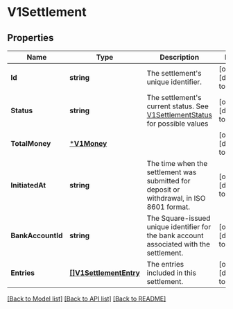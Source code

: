# V1Settlement

## Properties
Name | Type | Description | Notes
------------ | ------------- | ------------- | -------------
**Id** | **string** | The settlement&#x27;s unique identifier. | [optional] [default to null]
**Status** | **string** | The settlement&#x27;s current status. See [V1SettlementStatus](#type-v1settlementstatus) for possible values | [optional] [default to null]
**TotalMoney** | [***V1Money**](V1Money.md) |  | [optional] [default to null]
**InitiatedAt** | **string** | The time when the settlement was submitted for deposit or withdrawal, in ISO 8601 format. | [optional] [default to null]
**BankAccountId** | **string** | The Square-issued unique identifier for the bank account associated with the settlement. | [optional] [default to null]
**Entries** | [**[]V1SettlementEntry**](V1SettlementEntry.md) | The entries included in this settlement. | [optional] [default to null]

[[Back to Model list]](../README.md#documentation-for-models) [[Back to API list]](../README.md#documentation-for-api-endpoints) [[Back to README]](../README.md)

